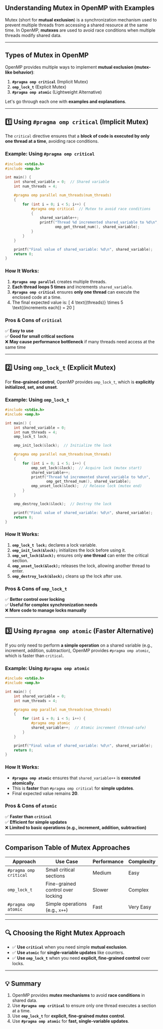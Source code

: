 ## **Understanding Mutex in OpenMP with Examples**
Mutex (short for **mutual exclusion**) is a synchronization mechanism used to prevent multiple threads from accessing a shared resource at the same time. In OpenMP, **mutexes** are used to avoid race conditions when multiple threads modify shared data.

---

## **Types of Mutex in OpenMP**
OpenMP provides multiple ways to implement **mutual exclusion (mutex-like behavior)**:
1. **`#pragma omp critical`** (Implicit Mutex)
2. **`omp_lock_t`** (Explicit Mutex)
3. **`#pragma omp atomic`** (Lightweight Alternative)

Let's go through each one with **examples and explanations**.

---

## **1️⃣ Using `#pragma omp critical` (Implicit Mutex)**
The `critical` directive ensures that a **block of code is executed by only one thread at a time**, avoiding race conditions.

### **Example: Using `#pragma omp critical`**
```c
#include <stdio.h>
#include <omp.h>

int main() {
    int shared_variable = 0;  // Shared variable
    int num_threads = 4;

    #pragma omp parallel num_threads(num_threads)
    {
        for (int i = 0; i < 5; i++) {
            #pragma omp critical  // Mutex to avoid race conditions
            {
                shared_variable++;
                printf("Thread %d incremented shared_variable to %d\n",
                       omp_get_thread_num(), shared_variable);
            }
        }
    }

    printf("Final value of shared_variable: %d\n", shared_variable);
    return 0;
}
```

### **How It Works:**
1. **`#pragma omp parallel`** creates multiple threads.
2. **Each thread loops 5 times** and increments `shared_variable`.
3. **`#pragma omp critical`** ensures **only one thread** can execute the enclosed code at a time.
4. The final expected value is:
   \[
   4 \text{(threads)} \times 5 \text{(increments each)} = 20
   \]

### **Pros & Cons of `critical`**
✅ **Easy to use**  
✅ **Good for small critical sections**  
❌ **May cause performance bottleneck** if many threads need access at the same time  

---

## **2️⃣ Using `omp_lock_t` (Explicit Mutex)**
For **fine-grained control**, OpenMP provides `omp_lock_t`, which is **explicitly initialized, set, and unset**.

### **Example: Using `omp_lock_t`**
```c
#include <stdio.h>
#include <omp.h>

int main() {
    int shared_variable = 0;
    int num_threads = 4;
    omp_lock_t lock;

    omp_init_lock(&lock);  // Initialize the lock

    #pragma omp parallel num_threads(num_threads)
    {
        for (int i = 0; i < 5; i++) {
            omp_set_lock(&lock);  // Acquire lock (mutex start)
            shared_variable++;
            printf("Thread %d incremented shared_variable to %d\n",
                   omp_get_thread_num(), shared_variable);
            omp_unset_lock(&lock);  // Release lock (mutex end)
        }
    }

    omp_destroy_lock(&lock);  // Destroy the lock

    printf("Final value of shared_variable: %d\n", shared_variable);
    return 0;
}
```

### **How It Works:**
1. **`omp_lock_t lock;`** declares a lock variable.
2. **`omp_init_lock(&lock);`** initializes the lock before using it.
3. **`omp_set_lock(&lock);`** ensures only **one thread** can enter the critical section.
4. **`omp_unset_lock(&lock);`** releases the lock, allowing another thread to enter.
5. **`omp_destroy_lock(&lock);`** cleans up the lock after use.

### **Pros & Cons of `omp_lock_t`**
✅ **Better control over locking**  
✅ **Useful for complex synchronization needs**  
❌ **More code to manage locks manually**  

---

## **3️⃣ Using `#pragma omp atomic` (Faster Alternative)**
If you only need to perform **a simple operation** on a shared variable (e.g., increment, addition, subtraction), OpenMP provides `#pragma omp atomic`, which is faster than `critical`.

### **Example: Using `#pragma omp atomic`**
```c
#include <stdio.h>
#include <omp.h>

int main() {
    int shared_variable = 0;
    int num_threads = 4;

    #pragma omp parallel num_threads(num_threads)
    {
        for (int i = 0; i < 5; i++) {
            #pragma omp atomic
            shared_variable++;  // Atomic increment (thread-safe)
        }
    }

    printf("Final value of shared_variable: %d\n", shared_variable);
    return 0;
}
```

### **How It Works:**
- **`#pragma omp atomic`** ensures that `shared_variable++` is **executed atomically**.
- This is **faster** than `#pragma omp critical` for **simple updates**.
- Final expected value remains **20**.

### **Pros & Cons of `atomic`**
✅ **Faster than `critical`**  
✅ **Efficient for simple updates**  
❌ **Limited to basic operations (e.g., increment, addition, subtraction)**  

---

## **Comparison Table of Mutex Approaches**
| Approach | Use Case | Performance | Complexity |
|----------|---------|------------|------------|
| `#pragma omp critical` | Small critical sections | Medium | Easy |
| `omp_lock_t` | Fine-grained control over locking | Slower | Complex |
| `#pragma omp atomic` | Simple operations (e.g., `x++`) | Fast | Very Easy |

---

## **🔍 Choosing the Right Mutex Approach**
- ✅ **Use `critical`** when you need simple **mutual exclusion**.
- ✅ **Use `atomic`** for **single-variable updates** like counters.
- ✅ **Use `omp_lock_t`** when you need **explicit, fine-grained control** over locks.

---

## **💡 Summary**
1. OpenMP provides **mutex mechanisms** to avoid **race conditions** in shared data.
2. Use **`#pragma omp critical`** to ensure only one thread executes a section at a time.
3. Use **`omp_lock_t`** for **explicit, fine-grained mutex control**.
4. Use **`#pragma omp atomic`** for **fast, single-variable updates**.

